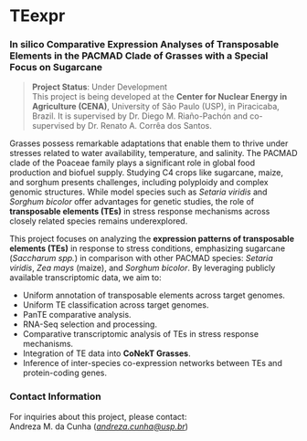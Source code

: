 # TEexpr

### In silico Comparative Expression Analyses of Transposable Elements in the PACMAD Clade of Grasses with a Special Focus on Sugarcane

> **Project Status**: Under Development  
> This project is being developed at the **Center for Nuclear Energy in Agriculture (CENA)**, University of São Paulo (USP), in Piracicaba, Brazil. It is supervised by Dr. Diego M. Riaño-Pachón and co-supervised by Dr. Renato A. Corrêa dos Santos.  

Grasses possess remarkable adaptations that enable them to thrive under stresses related to water availability, temperature, and salinity. The PACMAD clade of the Poaceae family plays a significant role in global food production and biofuel supply. Studying C4 crops like sugarcane, maize, and sorghum presents challenges, including polyploidy and complex genomic structures. While model species such as *Setaria viridis* and *Sorghum bicolor* offer advantages for genetic studies, the role of **transposable elements (TEs)** in stress response mechanisms across closely related species remains underexplored.

This project focuses on analyzing the **expression patterns of transposable elements (TEs)** in response to stress conditions, emphasizing sugarcane (*Saccharum spp.*) in comparison with other PACMAD species: *Setaria viridis*, *Zea mays* (maize), and *Sorghum bicolor*. By leveraging publicly available transcriptomic data, we aim to:
* Uniform annotation of transposable elements across target genomes.
* Uniform TE classification across target genomes.
* PanTE comparative analysis.
* RNA-Seq selection and processing.
* Comparative transcriptomic analysis of TEs in stress response mechanisms.
* Integration of TE data into **CoNekT Grasses**.
* Inference of inter-species co-expression networks between TEs and protein-coding genes.   

### **Contact Information**
For inquiries about this project, please contact:  
Andreza M. da Cunha (*andreza.cunha@usp.br*)
